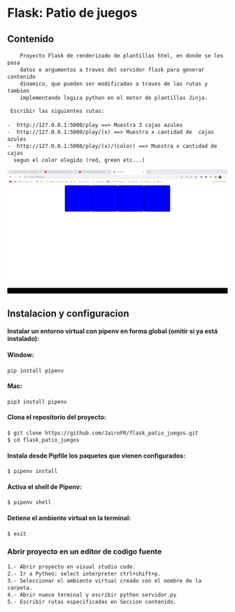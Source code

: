 #   Flask: Patio de juegos

## Contenido
~~~
    Proyecto Flask de renderizado de plantillas html, en donde se les pasa 
    datos o argumentos a traves del servidor flask para generar contenido   
    dinamico, que pueden ser modificadas a traves de las rutas y tambien 
    implementando logica python en el motor de plantillas Jinja.  
~~~

     Escribir las siguientes rutas: 

    -  http://127.0.0.1:5000/play ==> Muestra 3 cajas azules
    -  http://127.0.0.1:5000/play/(x) ==> Muestra x cantidad de  cajas azules
    -  http://127.0.0.1:5000/play/(x)/(color) ==> Muestra x cantidad de  cajas 
      segun el color elegido (red, green etc...)

![](image.gif)

## **Instalacion y configuracion**

#### Instalar un entorno virtual con  pipenv en forma global (omitir si ya está instalado):      
#### Window:
    pip install pipenv

#### Mac:
    pip3 install pipenv



#### Clona el repositorio del proyecto: 


    $ git clone https://github.com/JairoFR/flask_patio_juegos.git  
    $ cd flask_patio_juegos

####  Instala desde Pipfile los paquetes que vienen configurados: 
    $ pipenv install

####  Activa el shell de Pipenv:
    $ pipenv shell

####  Detiene  el ambiente virtual en la terminal:
    $ exit


### Abrir proyecto en un editor de codigo fuente

    1.- Abrir proyecto en visual studio code.
    2.- Ir a Python: select interpreter ctrl+shift+p.
    3.- Seleccionar el ambiente virtual creado con el nombre de la carpeta.
    4.- Abrir nueva terminal y escribir python servidor.py
    5.- Escribir rutas especificadas en Seccion contenido.
